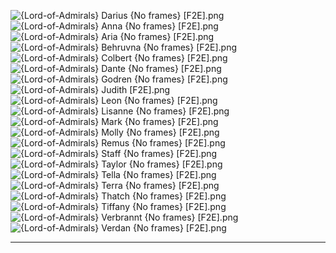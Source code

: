 ![{Lord-of-Admirals}  Darius {No frames} [F2E].png](https://raw.githubusercontent.com/Klokinator/FE-Repo/main/Portrait%20Repository/Spriting%20Community%20OC's%20(Grouped%20by%20Artist)/Lord-of-Admirals/%7BLord-of-Admirals%7D%20%20Darius%20(No%20frames)%20%5BF2E%5D.png "{Lord-of-Admirals}  Darius {No frames} [F2E].png")![{Lord-of-Admirals} Anna {No frames} [F2E].png](https://raw.githubusercontent.com/Klokinator/FE-Repo/main/Portrait%20Repository/Spriting%20Community%20OC's%20(Grouped%20by%20Artist)/Lord-of-Admirals/%7BLord-of-Admirals%7D%20Anna%20(No%20frames)%20%5BF2E%5D.png "{Lord-of-Admirals} Anna {No frames} [F2E].png")![{Lord-of-Admirals} Aria {No frames} [F2E].png](https://raw.githubusercontent.com/Klokinator/FE-Repo/main/Portrait%20Repository/Spriting%20Community%20OC's%20(Grouped%20by%20Artist)/Lord-of-Admirals/%7BLord-of-Admirals%7D%20Aria%20(No%20frames)%20%5BF2E%5D.png "{Lord-of-Admirals} Aria {No frames} [F2E].png")![{Lord-of-Admirals} Behruvna {No frames} [F2E].png](https://raw.githubusercontent.com/Klokinator/FE-Repo/main/Portrait%20Repository/Spriting%20Community%20OC's%20(Grouped%20by%20Artist)/Lord-of-Admirals/%7BLord-of-Admirals%7D%20Behruvna%20(No%20frames)%20%5BF2E%5D.png "{Lord-of-Admirals} Behruvna {No frames} [F2E].png")![{Lord-of-Admirals} Colbert {No frames} [F2E].png](https://raw.githubusercontent.com/Klokinator/FE-Repo/main/Portrait%20Repository/Spriting%20Community%20OC's%20(Grouped%20by%20Artist)/Lord-of-Admirals/%7BLord-of-Admirals%7D%20Colbert%20(No%20frames)%20%5BF2E%5D.png "{Lord-of-Admirals} Colbert {No frames} [F2E].png")![{Lord-of-Admirals} Dante {No frames} [F2E].png](https://raw.githubusercontent.com/Klokinator/FE-Repo/main/Portrait%20Repository/Spriting%20Community%20OC's%20(Grouped%20by%20Artist)/Lord-of-Admirals/%7BLord-of-Admirals%7D%20Dante%20(No%20frames)%20%5BF2E%5D.png "{Lord-of-Admirals} Dante {No frames} [F2E].png")![{Lord-of-Admirals} Godren {No frames} [F2E].png](https://raw.githubusercontent.com/Klokinator/FE-Repo/main/Portrait%20Repository/Spriting%20Community%20OC's%20(Grouped%20by%20Artist)/Lord-of-Admirals/%7BLord-of-Admirals%7D%20Godren%20(No%20frames)%20%5BF2E%5D.png "{Lord-of-Admirals} Godren {No frames} [F2E].png")![{Lord-of-Admirals} Judith [F2E].png](https://raw.githubusercontent.com/Klokinator/FE-Repo/main/Portrait%20Repository/Spriting%20Community%20OC's%20(Grouped%20by%20Artist)/Lord-of-Admirals/%7BLord-of-Admirals%7D%20Judith%20%5BF2E%5D.png "{Lord-of-Admirals} Judith [F2E].png")![{Lord-of-Admirals} Leon {No frames} [F2E].png](https://raw.githubusercontent.com/Klokinator/FE-Repo/main/Portrait%20Repository/Spriting%20Community%20OC's%20(Grouped%20by%20Artist)/Lord-of-Admirals/%7BLord-of-Admirals%7D%20Leon%20(No%20frames)%20%5BF2E%5D.png "{Lord-of-Admirals} Leon {No frames} [F2E].png")![{Lord-of-Admirals} Lisanne {No frames} [F2E].png](https://raw.githubusercontent.com/Klokinator/FE-Repo/main/Portrait%20Repository/Spriting%20Community%20OC's%20(Grouped%20by%20Artist)/Lord-of-Admirals/%7BLord-of-Admirals%7D%20Lisanne%20(No%20frames)%20%5BF2E%5D.png "{Lord-of-Admirals} Lisanne {No frames} [F2E].png")![{Lord-of-Admirals} Mark {No frames} [F2E].png](https://raw.githubusercontent.com/Klokinator/FE-Repo/main/Portrait%20Repository/Spriting%20Community%20OC's%20(Grouped%20by%20Artist)/Lord-of-Admirals/%7BLord-of-Admirals%7D%20Mark%20(No%20frames)%20%5BF2E%5D.png "{Lord-of-Admirals} Mark {No frames} [F2E].png")![{Lord-of-Admirals} Molly {No frames} [F2E].png](https://raw.githubusercontent.com/Klokinator/FE-Repo/main/Portrait%20Repository/Spriting%20Community%20OC's%20(Grouped%20by%20Artist)/Lord-of-Admirals/%7BLord-of-Admirals%7D%20Molly%20(No%20frames)%20%5BF2E%5D.png "{Lord-of-Admirals} Molly {No frames} [F2E].png")![{Lord-of-Admirals} Remus {No frames} [F2E].png](https://raw.githubusercontent.com/Klokinator/FE-Repo/main/Portrait%20Repository/Spriting%20Community%20OC's%20(Grouped%20by%20Artist)/Lord-of-Admirals/%7BLord-of-Admirals%7D%20Remus%20(No%20frames)%20%5BF2E%5D.png "{Lord-of-Admirals} Remus {No frames} [F2E].png")![{Lord-of-Admirals} Staff {No frames} [F2E].png](https://raw.githubusercontent.com/Klokinator/FE-Repo/main/Portrait%20Repository/Spriting%20Community%20OC's%20(Grouped%20by%20Artist)/Lord-of-Admirals/%7BLord-of-Admirals%7D%20Staff%20(No%20frames)%20%5BF2E%5D.png "{Lord-of-Admirals} Staff {No frames} [F2E].png")![{Lord-of-Admirals} Taylor {No frames} [F2E].png](https://raw.githubusercontent.com/Klokinator/FE-Repo/main/Portrait%20Repository/Spriting%20Community%20OC's%20(Grouped%20by%20Artist)/Lord-of-Admirals/%7BLord-of-Admirals%7D%20Taylor%20(No%20frames)%20%5BF2E%5D.png "{Lord-of-Admirals} Taylor {No frames} [F2E].png")![{Lord-of-Admirals} Tella {No frames} [F2E].png](https://raw.githubusercontent.com/Klokinator/FE-Repo/main/Portrait%20Repository/Spriting%20Community%20OC's%20(Grouped%20by%20Artist)/Lord-of-Admirals/%7BLord-of-Admirals%7D%20Tella%20(No%20frames)%20%5BF2E%5D.png "{Lord-of-Admirals} Tella {No frames} [F2E].png")![{Lord-of-Admirals} Terra {No frames} [F2E].png](https://raw.githubusercontent.com/Klokinator/FE-Repo/main/Portrait%20Repository/Spriting%20Community%20OC's%20(Grouped%20by%20Artist)/Lord-of-Admirals/%7BLord-of-Admirals%7D%20Terra%20(No%20frames)%20%5BF2E%5D.png "{Lord-of-Admirals} Terra {No frames} [F2E].png")![{Lord-of-Admirals} Thatch {No frames} [F2E].png](https://raw.githubusercontent.com/Klokinator/FE-Repo/main/Portrait%20Repository/Spriting%20Community%20OC's%20(Grouped%20by%20Artist)/Lord-of-Admirals/%7BLord-of-Admirals%7D%20Thatch%20(No%20frames)%20%5BF2E%5D.png "{Lord-of-Admirals} Thatch {No frames} [F2E].png")![{Lord-of-Admirals} Tiffany {No frames} [F2E].png](https://raw.githubusercontent.com/Klokinator/FE-Repo/main/Portrait%20Repository/Spriting%20Community%20OC's%20(Grouped%20by%20Artist)/Lord-of-Admirals/%7BLord-of-Admirals%7D%20Tiffany%20(No%20frames)%20%5BF2E%5D.png "{Lord-of-Admirals} Tiffany {No frames} [F2E].png")![{Lord-of-Admirals} Verbrannt {No frames} [F2E].png](https://raw.githubusercontent.com/Klokinator/FE-Repo/main/Portrait%20Repository/Spriting%20Community%20OC's%20(Grouped%20by%20Artist)/Lord-of-Admirals/%7BLord-of-Admirals%7D%20Verbrannt%20(No%20frames)%20%5BF2E%5D.png "{Lord-of-Admirals} Verbrannt {No frames} [F2E].png")![{Lord-of-Admirals} Verdan {No frames} [F2E].png](https://raw.githubusercontent.com/Klokinator/FE-Repo/main/Portrait%20Repository/Spriting%20Community%20OC's%20(Grouped%20by%20Artist)/Lord-of-Admirals/%7BLord-of-Admirals%7D%20Verdan%20(No%20frames)%20%5BF2E%5D.png "{Lord-of-Admirals} Verdan {No frames} [F2E].png")



----

